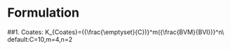 # Formulation
##1. Coates: K_{Coates}=({\frac{\emptyset}{C})}^m({\frac{BVM}{BVI})}^n\ default:C=10,m=4,n=2
